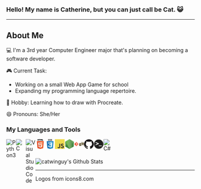 ### Hello! My name is Catherine, but you can just call be Cat. 😺

---

## About Me
💻 I'm a 3rd year Computer Engineer major that's planning on becoming a software developer.

🎮 Current Task: 
  - Working on a small Web App Game for school
  - Expanding my programming language repertoire. 

🎨 Hobby: Learning how to draw with Procreate.

😄 Pronouns: She/Her

### My Languages and Tools

<img align="left" alt="Python3" width="26px" src="https://img.icons8.com/color/26/000000/python.png"/>
<img align="left" alt="C" width="26px" src="https://img.icons8.com/color/26/000000/c-programming.png"/>
<img align="left" alt="Visual Studio Code" width="26px" src="https://img.icons8.com/color/26/000000/visual-studio-code-2019.png"/>
<img align="left" alt="HTML5" width="26px" src="https://raw.githubusercontent.com/github/explore/80688e429a7d4ef2fca1e82350fe8e3517d3494d/topics/html/html.png" />
<img align="left" alt="CSS3" width="26px" src="https://raw.githubusercontent.com/github/explore/80688e429a7d4ef2fca1e82350fe8e3517d3494d/topics/css/css.png" />
<img align="left" alt="JavaScript" width="26px" src="https://raw.githubusercontent.com/github/explore/80688e429a7d4ef2fca1e82350fe8e3517d3494d/topics/javascript/javascript.png" />
<img align="left" alt="Node.js" width="26px" src="https://raw.githubusercontent.com/github/explore/80688e429a7d4ef2fca1e82350fe8e3517d3494d/topics/nodejs/nodejs.png" />
<img align="left" alt="Git" width="26px" src="https://raw.githubusercontent.com/github/explore/80688e429a7d4ef2fca1e82350fe8e3517d3494d/topics/git/git.png" />
<img align="left" alt="GitHub" width="26px" src="https://raw.githubusercontent.com/github/explore/78df643247d429f6cc873026c0622819ad797942/topics/github/github.png" />
<img align="left" alt="HTML5" width="26px" src="https://raw.githubusercontent.com/github/explore/80688e429a7d4ef2fca1e82350fe8e3517d3494d/topics/terminal/terminal.png" />
<img align="left" alt="C#" width="26px" src="https://img.icons8.com/color/26/000000/c-sharp-logo.png"/>

<br>
<br>
<br>

<img alt="catwinguy's Github Stats" src="https://github-readme-stats.vercel.app/api?username=catwinguy&show_icons=true&hide_border=true" />

---

Logos from icons8.com